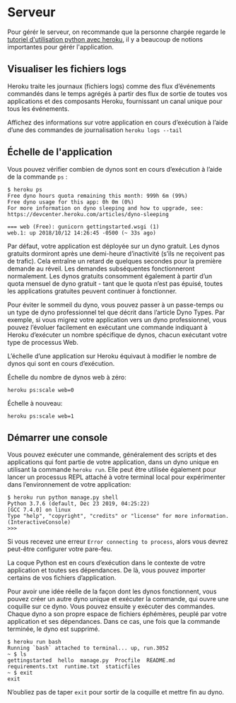 # Serveur

Pour gérér le serveur, on recommande que la personne chargée regarde le [tutoriel d'utilisation python avec heroku](https://devcenter.heroku.com/articles/getting-started-with-python), il y a beaucoup 
de notions importantes pour gérér l'application.

## Visualiser les fichiers logs

Heroku traite les journaux (fichiers logs) comme des flux d’événements commandés dans le temps agrégés à partir des flux de sortie de toutes vos applications et des composants Heroku, fournissant un canal unique pour tous les événements.

Affichez des informations sur votre application en cours d’exécution à l’aide d’une des commandes de journalisation `heroku logs --tail`

## Échelle de l'application

Vous pouvez vérifier combien de dynos sont en cours d’exécution à l’aide de la commande `ps` :

````shell
$ heroku ps
Free dyno hours quota remaining this month: 999h 6m (99%)
Free dyno usage for this app: 0h 0m (0%)
For more information on dyno sleeping and how to upgrade, see:
https://devcenter.heroku.com/articles/dyno-sleeping

=== web (Free): gunicorn gettingstarted.wsgi (1)
web.1: up 2018/10/12 14:26:45 -0500 (~ 33s ago)
````

Par défaut, votre application est déployée sur un dyno gratuit. Les dynos gratuits dormiront après une demi-heure d’inactivité (s’ils ne reçoivent pas de trafic). Cela entraîne un retard de quelques secondes pour la première demande au réveil. Les demandes subséquentes fonctionneront normalement. Les dynos gratuits consomment également à partir d’un quota mensuel de dyno gratuit - tant que le quota n’est pas épuisé, toutes les applications gratuites peuvent continuer à fonctionner.

Pour éviter le sommeil du dyno, vous pouvez passer à un passe-temps ou un type de dyno professionnel tel que décrit dans l’article Dyno Types. Par exemple, si vous migrez votre application vers un dyno professionnel, vous pouvez l’évoluer facilement en exécutant une commande indiquant à Heroku d’exécuter un nombre spécifique de dynos, chacun exécutant votre type de processus Web.

L’échelle d’une application sur Heroku équivaut à modifier le nombre de dynos qui sont en cours d’exécution.

Échelle du nombre de dynos web à zéro:

````shell
heroku ps:scale web=0
````

Échelle à nouveau:
````shell
heroku ps:scale web=1

````

## Démarrer une console

Vous pouvez exécuter une commande, généralement des scripts et des applications qui font partie de votre application, dans un dyno unique en utilisant la commande `heroku run`. Elle peut être utilisée également pour lancer un processus REPL attaché à votre terminal local pour expérimenter dans l’environnement de votre application: 

````shell
$ heroku run python manage.py shell
Python 3.7.6 (default, Dec 23 2019, 04:25:22)
[GCC 7.4.0] on linux
Type "help", "copyright", "credits" or "license" for more information.
(InteractiveConsole)
>>>
````

Si vous recevez une erreur ``Error connecting to process``, alors vous devrez peut-être configurer votre pare-feu. 

La coque Python est en cours d’exécution dans le contexte de votre application et toutes ses dépendances. De là, vous pouvez importer certains de vos fichiers d’application.

Pour avoir une idée réelle de la façon dont les dynos fonctionnent, vous pouvez créer un autre dyno unique et exécuter la commande, qui ouvre une coquille sur ce dyno. Vous pouvez ensuite y exécuter des commandes. Chaque dyno a son propre espace de fichiers éphémères, peuplé par votre application et ses dépendances. Dans ce cas, une fois que la commande terminée, le dyno est supprimé.

````shell
$ heroku run bash
Running `bash` attached to terminal... up, run.3052
~ $ ls
gettingstarted  hello  manage.py  Procfile  README.md  requirements.txt  runtime.txt  staticfiles
~ $ exit
exit
````

N’oubliez pas de taper ``exit`` pour sortir de la coquille et mettre fin au dyno. 

